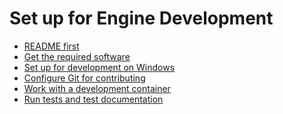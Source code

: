 <!--[metadata]>
+++
title = "Set up for Engine Development"
description = "Describes Docker's communication channels"
keywords = ["IRC, Google group, Twitter, blog,  Stackoverflow"]
[menu.main]
identifier = "smn_engine_contrib"
parent="mn_oss_contrib"
weight=-2
+++
<![end-metadata]-->

# Set up for Engine Development

 * [README first](who-written-for.md)
 * [Get the required software](software-required.md)
 * [Set up for development on Windows](software-req-win.md)  
 * [Configure Git for contributing](set-up-git.md)        
 * [Work with a development container](set-up-dev-env.md)
 * [Run tests and test documentation](test-and-docs.md)     
